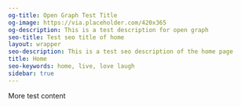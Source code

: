 ```yaml
---
og-title: Open Graph Test Title
og-image: https://via.placeholder.com/420x365
og-description: This is a test description for open graph
seo-title: Test seo title of home
layout: wrapper
seo-description: This is a test seo description of the home page
title: Home
seo-keywords: home, live, love laugh
sidebar: true
---
```


More test content